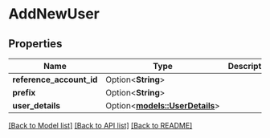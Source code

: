# AddNewUser

## Properties

Name | Type | Description | Notes
------------ | ------------- | ------------- | -------------
**reference_account_id** | Option<**String**> |  | [optional]
**prefix** | Option<**String**> |  | [optional]
**user_details** | Option<[**models::UserDetails**](UserDetails.md)> |  | [optional]

[[Back to Model list]](../README.md#documentation-for-models) [[Back to API list]](../README.md#documentation-for-api-endpoints) [[Back to README]](../README.md)


